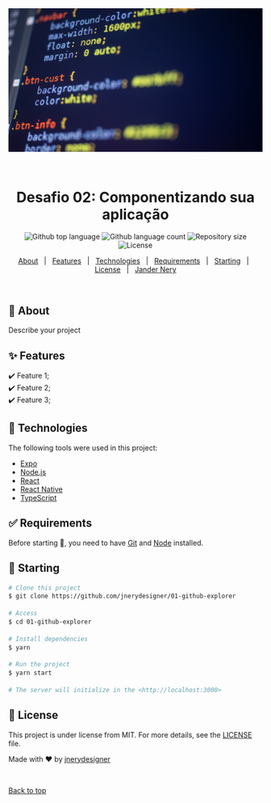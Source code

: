 <div align="center" id="top"> 
  <img src="https://github.com/jnerydesigner/desafio-02-componentizando-a-aplica-o/blob/main/src/assets/font-img.jpg" alt="Desafio 02: Componentizando sua aplicação" />

  &#xa0;

  <!-- <a href="https://01githubexplorer.netlify.app">Demo</a> -->
</div>

<h1 align="center">Desafio 02: Componentizando sua aplicação</h1>

<p align="center">
  <img alt="Github top language" src="https://img.shields.io/github/languages/top/jnerydesigner/01-github-explorer?color=56BEB8">

  <img alt="Github language count" src="https://img.shields.io/github/languages/count/jnerydesigner/01-github-explorer?color=56BEB8">

  <img alt="Repository size" src="https://img.shields.io/github/repo-size/jnerydesigner/01-github-explorer?color=56BEB8">

  <img alt="License" src="https://img.shields.io/github/license/jnerydesigner/01-github-explorer?color=56BEB8">

  <!-- <img alt="Github issues" src="https://img.shields.io/github/issues/{{YOUR_GITHUB_USERNAME}}/01-github-explorer?color=56BEB8" /> -->

  <!-- <img alt="Github forks" src="https://img.shields.io/github/forks/{{YOUR_GITHUB_USERNAME}}/01-github-explorer?color=56BEB8" /> -->

  <!-- <img alt="Github stars" src="https://img.shields.io/github/stars/{{YOUR_GITHUB_USERNAME}}/01-github-explorer?color=56BEB8" /> -->
</p>

<!-- Status -->

<!-- <h4 align="center"> 
	🚧  01 Github Explorer 🚀 Under construction...  🚧
</h4> 

<hr> -->

<p align="center">
  <a href="#dart-about">About</a> &#xa0; | &#xa0; 
  <a href="#sparkles-features">Features</a> &#xa0; | &#xa0;
  <a href="#rocket-technologies">Technologies</a> &#xa0; | &#xa0;
  <a href="#white_check_mark-requirements">Requirements</a> &#xa0; | &#xa0;
  <a href="#checkered_flag-starting">Starting</a> &#xa0; | &#xa0;
  <a href="#memo-license">License</a> &#xa0; | &#xa0;
  <a href="https://github.com/jnerydesigner" target="_blank">Jander Nery</a>
</p>

<br>

## :dart: About ##

Describe your project

## :sparkles: Features ##

:heavy_check_mark: Feature 1;\
:heavy_check_mark: Feature 2;\
:heavy_check_mark: Feature 3;

## :rocket: Technologies ##

The following tools were used in this project:

- [Expo](https://expo.io/)
- [Node.js](https://nodejs.org/en/)
- [React](https://pt-br.reactjs.org/)
- [React Native](https://reactnative.dev/)
- [TypeScript](https://www.typescriptlang.org/)

## :white_check_mark: Requirements ##

Before starting :checkered_flag:, you need to have [Git](https://git-scm.com) and [Node](https://nodejs.org/en/) installed.

## :checkered_flag: Starting ##

```bash
# Clone this project
$ git clone https://github.com/jnerydesigner/01-github-explorer

# Access
$ cd 01-github-explorer

# Install dependencies
$ yarn

# Run the project
$ yarn start

# The server will initialize in the <http://localhost:3000>
```

## :memo: License ##

This project is under license from MIT. For more details, see the [LICENSE](LICENSE.md) file.


Made with :heart: by <a href="https://github.com/jnerydesigner" target="_blank">jnerydesigner</a>

&#xa0;

<a href="#top">Back to top</a>
